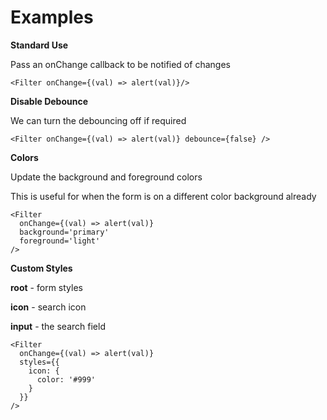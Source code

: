 # Examples

**Standard Use**

Pass an onChange callback to be notified of changes

```
<Filter onChange={(val) => alert(val)}/>
```

**Disable Debounce**

We can turn the debouncing off if required

```
<Filter onChange={(val) => alert(val)} debounce={false} />
```

**Colors**

Update the background and foreground colors

This is useful for when the form is on a different color background already

```
<Filter
  onChange={(val) => alert(val)}
  background='primary'
  foreground='light'
/>
```

**Custom Styles**

**root** - form styles

**icon** - search icon

**input** - the search field

```
<Filter
  onChange={(val) => alert(val)}
  styles={{
    icon: {
      color: '#999'
    }
  }}
/>
```
